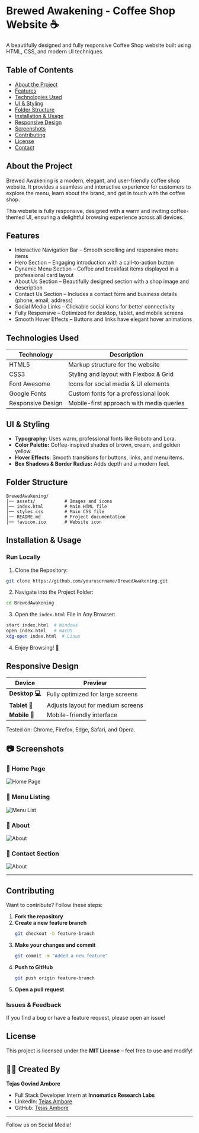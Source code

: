 # Brewed Awakening - Coffee Shop Website ☕

A beautifully designed and fully responsive Coffee Shop website built using HTML, CSS, and modern UI techniques.

## Table of Contents
- [About the Project](#about-the-project)
- [Features](#features)
- [Technologies Used](#technologies-used)
- [UI & Styling](#ui--styling)
- [Folder Structure](#folder-structure)
- [Installation & Usage](#installation--usage)
- [Responsive Design](#responsive-design)
- [Screenshots](#screenshots)
- [Contributing](#contributing)
- [License](#license)
- [Contact](#contact)

## About the Project
Brewed Awakening is a modern, elegant, and user-friendly coffee shop website. It provides a seamless and interactive experience for customers to explore the menu, learn about the brand, and get in touch with the coffee shop.

This website is fully responsive, designed with a warm and inviting coffee-themed UI, ensuring a delightful browsing experience across all devices.

## Features
- Interactive Navigation Bar – Smooth scrolling and responsive menu items  
- Hero Section – Engaging introduction with a call-to-action button  
- Dynamic Menu Section – Coffee and breakfast items displayed in a professional card layout  
- About Us Section – Beautifully designed section with a shop image and description  
- Contact Us Section – Includes a contact form and business details (phone, email, address)  
- Social Media Links – Clickable social icons for better connectivity  
- Fully Responsive – Optimized for desktop, tablet, and mobile screens  
- Smooth Hover Effects – Buttons and links have elegant hover animations  

## Technologies Used
| Technology | Description |
|------------|-------------|
| HTML5 | Markup structure for the website |
| CSS3 | Styling and layout with Flexbox & Grid |
| Font Awesome | Icons for social media & UI elements |
| Google Fonts | Custom fonts for a professional look |
| Responsive Design | Mobile-first approach with media queries |

## UI & Styling
- **Typography:** Uses warm, professional fonts like Roboto and Lora.  
- **Color Palette:** Coffee-inspired shades of brown, cream, and golden yellow.  
- **Hover Effects:** Smooth transitions for buttons, links, and menu items.  
- **Box Shadows & Border Radius:** Adds depth and a modern feel.  

## Folder Structure
```
BrewedAwakening/
│── assets/           # Images and icons  
│── index.html        # Main HTML file  
│── styles.css        # Main CSS file  
│── README.md         # Project documentation  
│── favicon.ico       # Website icon  
```

## Installation & Usage
### Run Locally
1. Clone the Repository:
```sh
git clone https://github.com/yourusername/BrewedAwakening.git
```
2. Navigate into the Project Folder:
```sh
cd BrewedAwakening
```
3. Open the `index.html` File in Any Browser:
```sh
start index.html  # Windows  
open index.html   # macOS  
xdg-open index.html  # Linux  
```
4. Enjoy Browsing! 🎉

## Responsive Design
| Device | Preview |
|--------|---------|
| **Desktop 💻** | Fully optimized for large screens |
| **Tablet 📱** | Adjusts layout for medium screens |
| **Mobile 📲** | Mobile-friendly interface |

Tested on: Chrome, Firefox, Edge, Safari, and Opera.

## 📷 Screenshots
### 🔹 Home Page
![Home Page](./screenshot/HomePage.png)

### 🔹 Menu Listing
![Menu List](./screenshot/OurMenu.png)

### 🔹 About
![About](./screenshot/About.png)

### 🔹 Contact Section
![About](./screenshot/Contact.png)

---
## Contributing
Want to contribute? Follow these steps:

1. **Fork the repository**
2. **Create a new feature branch**
   ```sh
   git checkout -b feature-branch
   ```
3. **Make your changes and commit**
   ```sh
   git commit -m "Added a new feature"
   ```
4. **Push to GitHub**
   ```sh
   git push origin feature-branch
   ```
5. **Open a pull request**

### Issues & Feedback
If you find a bug or have a feature request, please open an issue!

## License
This project is licensed under the **MIT License** – feel free to use and modify!

## 👨‍💻 Created By
**Tejas Govind Ambore**
- Full Stack Developer Intern at **Innomatics Research Labs**
- LinkedIn: [Tejas Ambore](https://www.linkedin.com/in/tejasambore)
- GitHub: [Tejas Ambore](https://github.com/tejasambore)

---

Follow us on Social Media!
